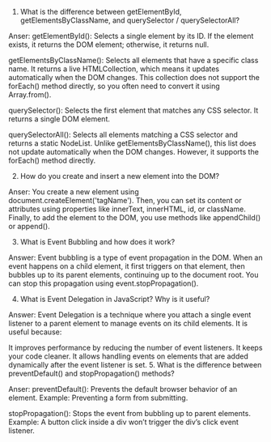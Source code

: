 1. What is the difference between getElementById, getElementsByClassName, and querySelector / querySelectorAll?

Anser: getElementById(): Selects a single element by its ID. If the element exists, it returns the DOM element; otherwise, it returns null.

getElementsByClassName(): Selects all elements that have a specific class name. It returns a live HTMLCollection, which means it updates automatically when the DOM changes. This collection does not support the forEach() method directly, so you often need to convert it using Array.from().

querySelector(): Selects the first element that matches any CSS selector. It returns a single DOM element.

querySelectorAll(): Selects all elements matching a CSS selector and returns a static NodeList. Unlike getElementsByClassName(), this list does not update automatically when the DOM changes. However, it supports the forEach() method directly.

2. How do you create and insert a new element into the DOM?

Anser: You create a new element using document.createElement('tagName'). Then, you can set its content or attributes using properties like innerText, innerHTML, id, or className. Finally, to add the element to the DOM, you use methods like appendChild() or append().

3. What is Event Bubbling and how does it work?

Answer: Event bubbling is a type of event propagation in the DOM. When an event happens on a child element, it first triggers on that element, then bubbles up to its parent elements, continuing up to the document root. You can stop this propagation using event.stopPropagation().

4. What is Event Delegation in JavaScript? Why is it useful?

Answer: Event Delegation is a technique where you attach a single event listener to a parent element to manage events on its child elements. It is useful because:

It improves performance by reducing the number of event listeners.
It keeps your code cleaner.
It allows handling events on elements that are added dynamically after the event listener is set.
5. What is the difference between preventDefault() and stopPropagation() methods?

Anser: preventDefault(): Prevents the default browser behavior of an element. Example: Preventing a form from submitting.

stopPropagation(): Stops the event from bubbling up to parent elements. Example: A button click inside a div won’t trigger the div’s click event listener.
